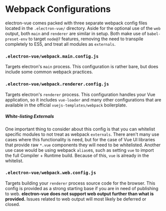 # Webpack Configurations

electron-vue comes packed with three separate webpack config files located in the `.electron-vue/` directory. Aside for the optional use of the `web` output, both `main` and `renderer` are similar in setup. Both make use of `babel-preset-env` to target `node@7` features, removing the need to transpile completely to ES5, and treat all modules as `externals`.

### `.electron-vue/webpack.main.config.js`

Targets electron's `main` process. This configuration is rather bare, but does include some common webpack practices.

### `.electron-vue/webpack.renderer.config.js`

Targets electron's `renderer` process. This configuration handles your Vue application, so it includes `vue-loader` and many other configurations that are available in the official `vuejs-templates/webpack` boilerplate.

##### White-listing Externals

One important thing to consider about this config is that you can whitelist specific modules to not treat as webpack `externals`. There aren't many use cases where this functionality is need, but for the case of Vue UI libraries that provide raw `*.vue` components they will need to be whitelisted. Another use case would be using webpack `alias`es, such as setting `vue` to import the full Compiler + Runtime build. Because of this, `vue` is already in the whitelist.

### `.electron-vue/webpack.web.config.js`

Targets building your `renderer` process source code for the browser. This config is provided as a strong starting base if you are in need of publishing to web. **electron-vue does not support web output further than what is provided.** Issues related to web output will most likely be deferred or closed.

